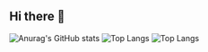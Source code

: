 ## Hi there 👋

<!--
**igorkeven/igorkeven** is a ✨ _special_ ✨ repository because its `README.md` (this file) appears on your GitHub profile.

Here are some ideas to get you started:

- 🔭 I’m currently working on ...
- 🌱 I’m currently learning ...
- 👯 I’m looking to collaborate on ...
- 🤔 I’m looking for help with ...
- 💬 Ask me about ...
- 📫 How to reach me: ...
- 😄 Pronouns: ...
- ⚡ Fun fact: ...
-->
![Anurag's GitHub stats](https://github-readme-stats.vercel.app/api?username=igorkeven&show_icons=true&theme=transparent)
![Top Langs](https://github-readme-stats.vercel.app/api/top-langs/?username=igorkeven&exclude_repo=github-readme-stats,igorkeven.github.io)
![Top Langs](https://github-readme-stats.vercel.app/api/top-langs/?username=igorkeven&hide=javascript,html)
